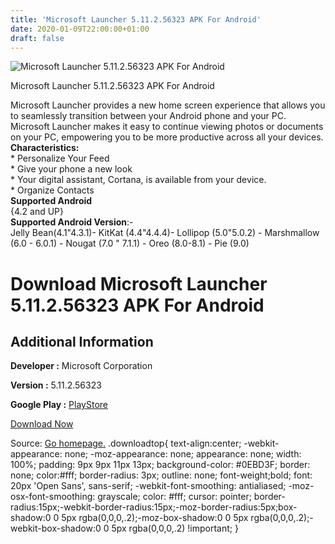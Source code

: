 ```yaml
---
title: 'Microsoft Launcher 5.11.2.56323 APK For Android'
date: 2020-01-09T22:00:00+01:00
draft: false
---
```


![Microsoft Launcher 5.11.2.56323 APK For Android](https://i1.wp.com/apkhome.net/wp-content/uploads/2020/01/Microsoft-Launcher-5.11.2.56323.png "Microsoft Launcher 5.11.2.56323 APK For Android")

  

Microsoft Launcher 5.11.2.56323 APK For Android

Microsoft Launcher provides a new home screen experience that allows you to seamlessly transition between your Android phone and your PC. Microsoft Launcher makes it easy to continue viewing photos or documents on your PC, empowering you to be more productive across all your devices.  
**Characteristics:**  
\* Personalize Your Feed  
\* Give your phone a new look  
\* Your digital assistant, Cortana, is available from your device.  
\* Organize Contacts  
**Supported Android**  
{4.2 and UP}  
**Supported Android Version**:-  
Jelly Bean(4.1"4.3.1)- KitKat (4.4"4.4.4)- Lollipop (5.0"5.0.2) - Marshmallow (6.0 - 6.0.1) - Nougat (7.0 " 7.1.1) - Oreo (8.0-8.1) - Pie (9.0)

Download Microsoft Launcher 5.11.2.56323 APK For Android
========================================================

Additional Information
----------------------

**Developer :** Microsoft Corporation

**Version :** 5.11.2.56323

**Google Play :** [PlayStore](https://play.google.com/store/apps/details?id=com.microsoft.launcher)

  

[Download Now](https://store4app.co/post/microsoft-launcher-5-11-2-56323-apk-for-android_1578600328)

  
Source: [Go homepage.](https://store4app.co/post/microsoft-launcher-5-11-2-56323-apk-for-android_1578600328) .downloadtop{ text-align:center; -webkit-appearance: none; -moz-appearance: none; appearance: none; width: 100%; padding: 9px 9px 11px 13px; background-color: #0EBD3F; border: none; color:#fff; border-radius: 3px; outline: none; font-weight;bold; font: 20px 'Open Sans', sans-serif; -webkit-font-smoothing: antialiased; -moz-osx-font-smoothing: grayscale; color: #fff; cursor: pointer; border-radius:15px;-webkit-border-radius:15px;-moz-border-radius:5px;box-shadow:0 0 5px rgba(0,0,0,.2);-moz-box-shadow:0 0 5px rgba(0,0,0,.2);-webkit-box-shadow:0 0 5px rgba(0,0,0,.2) !important; }